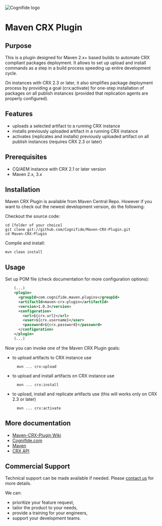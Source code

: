 ![Cognifide logo](https://assets.cognifide.com/github/cognifide-logo.png)
# Maven CRX Plugin 

## Purpose
This is a plugin designed for Maven 2.x+ based builds to automate CRX compliant packages deployment. 
It allows to set up upload and install commands as a step in a build process speeding up entire development cycle.

On instances with CRX 2.3 or later, it also simplifies package deployment process by providing a goal (crx:activate) for one-step installation of packages on all publish instances (provided that replication agents are properly configured).

## Features
* uploads a selected artifact to a running CRX instance
* installs previously uploaded artifact in a running CRX instance 
* activates (replicates and installs) previously uploaded artifact on all publish instances (requires CRX 2.3 or later)

## Prerequisites
* CQ/AEM instance with CRX 2.1 or later version
* Maven 2.x, 3.x

## Installation
Maven CRX Plugin is available from Maven Central Repo. However if you want to check out the newest development version, do the following:

Checkout the source code:

    cd [folder of your choice]
    git clone git://github.com/Cognifide/Maven-CRX-Plugin.git
    cd Maven-CRX-Plugin

Compile and install:

    mvn clean install

## Usage
Set up POM file (check documentation for more configuration options):

```xml
    (...)
    <plugin>
      <groupId>com.cognifide.maven.plugins</groupId>
      <artifactId>maven-crx-plugin</artifactId>
      <version>1.0.3</version>
      <configuration>
        <url>${crx.url}</url>
        <user>${crx.username}</user>
        <password>${crx.password}</password>
      </configuration>
    </plugin>
    (...)
```
Now you can invoke one of the Maven CRX Plugin goals:
* to upload artifacts to CRX instance use

        mvn ... crx:upload

* to upload and install artifacts on CRX instance use

        mvn ... crx:install

* to upload, install and replicate artifacts use (this will works only on CRX 2.3 or later)

        mvn ... crx:activate

## More documentation
* [Maven-CRX-Plugin Wiki](https://github.com/Cognifide/Maven-CRX-Plugin/wiki)
* [Cognifide.com](http://cognifide.com)
* [Maven](http://maven.apache.org)
* [CRX API](http://dev.day.com/content/docs/en/crx/current/how_to/package_manager.html#Package%20Manager%20HTTP%20Service%20API)

## Commercial Support
Technical support can be made available if needed. Please [contact us](mailto:crx-plugin-support@cognifide.com) for more details.

We can:
* prioritize your feature request,
* tailor the product to your needs,
* provide a training for your engineers,
* support your development teams.
